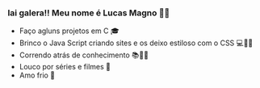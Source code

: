### Iai galera!! Meu nome é Lucas Magno 👨‍💻

 - Faço agluns projetos em C 🎓
 - Brinco o Java Script criando sites e os deixo estiloso com o CSS 💻🤸‍♂️
 - Correndo atrás de conhecimento 📚🏃‍♂️
 - Louco por séries e filmes 🎥
 - Amo frio 🧊
<!--
**lucasmgn/lucasmgn** is a ✨ _special_ ✨ repository because its `README.md` (this file) appears on your GitHub profile.

Here are some ideas to get you started:

- 🔭 I’m currently working on ...
- 🌱 I’m currently learning ...
- 👯 I’m looking to collaborate on ...
- 🤔 I’m looking for help with ...
- 💬 Ask me about ...
- 📫 How to reach me: ...
- 😄 Pronouns: ...
- ⚡ Fun fact: ...
-->

